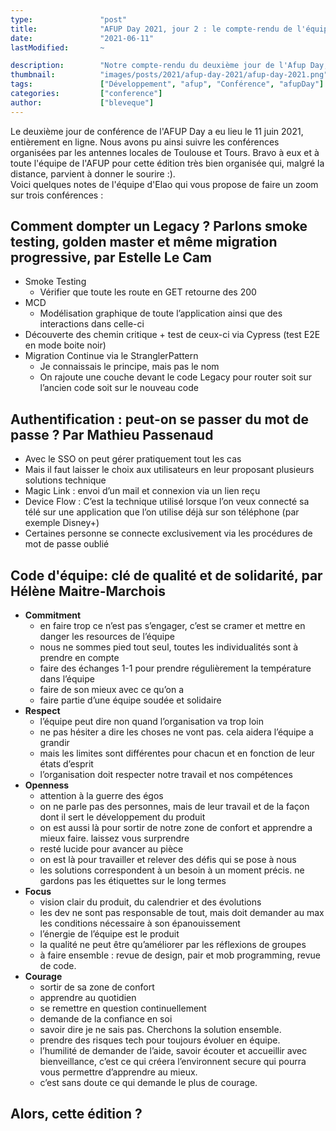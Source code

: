 ```yaml
---
type:               "post"
title:              "AFUP Day 2021, jour 2 : le compte-rendu de l'équipe"
date:               "2021-06-11"
lastModified:       ~

description:        "Notre compte-rendu du deuxième jour de l'Afup Day, édition 2021, à distance !"
thumbnail:          "images/posts/2021/afup-day-2021/afup-day-2021.png"
tags:               ["Développement", "afup", "Conférence", "afupDay"]
categories:         ["conference"]
author:             ["bleveque"]
---
```


Le deuxième jour de conférence de l'AFUP Day a eu lieu le 11 juin 2021, entièrement en ligne. Nous avons pu ainsi suivre les conférences organisées par les antennes locales de Toulouse et Tours. Bravo à eux et à toute l'équipe de l'AFUP pour cette édition très bien organisée qui, malgré la distance, parvient à donner le sourire :).  
Voici quelques notes de l'équipe d'Elao qui vous propose de faire un zoom sur trois conférences :

## Comment dompter un Legacy ? Parlons smoke testing, golden master et même migration progressive, par Estelle Le Cam

- Smoke Testing
    - Vérifier que toute les route en GET retourne des 200
- MCD
    - Modélisation graphique de toute l’application ainsi que des interactions dans celle-ci
- Découverte des chemin critique + test de ceux-ci via Cypress (test E2E en mode boite noir)
- Migration Continue via le StranglerPattern
    - Je connaissais le principe, mais pas le nom
    - On rajoute une couche devant le code Legacy pour router soit sur l’ancien code soit sur le nouveau code


## Authentification : peut-on se passer du mot de passe ? Par Mathieu Passenaud

- Avec le SSO on peut gérer pratiquement tout les cas
- Mais il faut laisser le choix aux utilisateurs en leur proposant plusieurs solutions technique
- Magic Link : envoi d’un mail et connexion via un lien reçu
- Device Flow : C’est la technique utilisé lorsque l’on veux connecté sa télé sur une application que l’on utilise déjà sur son téléphone (par exemple Disney+)
- Certaines personne se connecte exclusivement via les procédures de mot de passe oublié

## Code d'équipe: clé de qualité et de solidarité,  par Hélène Maitre-Marchois

- **Commitment**
    - en faire trop ce n’est pas s’engager, c’est se cramer et mettre en danger les resources de l’équipe 
    - nous ne sommes pied tout seul, toutes les individualités sont à prendre en compte
    - faire des échanges 1-1 pour prendre régulièrement la température dans l’équipe 
    - faire de son mieux avec ce qu’on a
    - faire partie d’une équipe soudée et solidaire 
- **Respect**
    - l’équipe peut dire non quand l’organisation va trop loin
    - ne pas hésiter a dire les choses ne vont pas. cela aidera l’équipe a grandir
    - mais les limites sont différentes pour chacun et en fonction de leur états d’esprit
    - l’organisation doit respecter notre travail et nos compétences
- **Openness**
    - attention à la guerre des égos
    - on ne parle pas des personnes, mais de leur travail et de la façon dont il sert le développement du produit
    - on est aussi là pour sortir de notre zone de confort et apprendre a mieux faire. laissez vous surprendre 
    - resté lucide pour avancer au pièce
    - on est là pour travailler et relever des défis qui se pose à nous
    - les solutions correspondent à un besoin à un moment précis. ne gardons pas les étiquettes sur le long termes
- **Focus**
    - vision clair du produit, du calendrier et des évolutions 
    - les dev ne sont pas responsable de tout, mais doit demander au max les conditions nécessaire à son épanouissement
    - l’énergie de l’équipe est le produit 
    - la qualité ne peut être qu’améliorer par les réflexions de groupes
    - à faire ensemble : revue de design, pair et mob programming, revue de code.
- **Courage**
    - sortir de sa zone de confort 
    - apprendre au quotidien 
    - se remettre en question continuellement
    - demande de la confiance en soi
    - savoir dire je ne sais pas. Cherchons la solution ensemble.
    - prendre des risques tech pour toujours évoluer en équipe.
    - l’humilité de demander de l’aide, savoir écouter et accueillir avec bienveillance, c’est ce qui créera l’environnent secure qui pourra vous permettre d’apprendre au mieux.
    - c’est sans doute ce qui demande le plus de courage.

## Alors, cette édition ? 